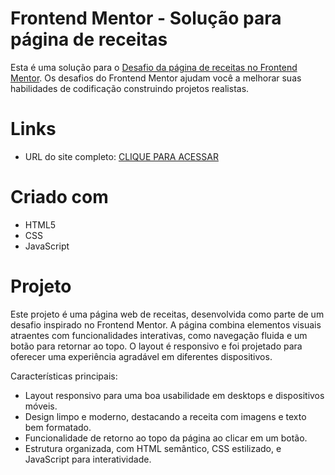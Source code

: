 # Frontend Mentor - Solução para página de receitas

Esta é uma solução para o [Desafio da página de receitas no Frontend Mentor](https://www.frontendmentor.io/challenges/recipe-page-KiTsR8QQKm). Os desafios do Frontend Mentor ajudam você a melhorar suas habilidades de codificação construindo projetos realistas.

# Links

- URL do site completo: [CLIQUE PARA ACESSAR](https://shaylakumari.github.io/Receitas/)

# Criado com

- HTML5
- CSS
- JavaScript

# Projeto

Este projeto é uma página web de receitas, desenvolvida como parte de um desafio inspirado no Frontend Mentor. A página combina elementos visuais atraentes com funcionalidades interativas, como navegação fluida e um botão para retornar ao topo. O layout é responsivo e foi projetado para oferecer uma experiência agradável em diferentes dispositivos.

Características principais:

* Layout responsivo para uma boa usabilidade em desktops e dispositivos móveis.
* Design limpo e moderno, destacando a receita com imagens e texto bem formatado.
* Funcionalidade de retorno ao topo da página ao clicar em um botão.
* Estrutura organizada, com HTML semântico, CSS estilizado, e JavaScript para interatividade.

